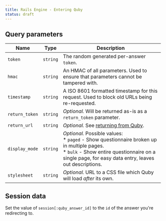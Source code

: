 ```yaml
---
title: Rails Engine - Entering Quby
status: draft
---
```


## Query parameters

Name                  | Type      | Description
----------------------|-----------|--------------
`token`               | `string`  | The random generated per-answer `token`.
`hmac`                | `string`  | An HMAC of all parameters. Used to ensure that parameters cannot be tampered with.
`timestamp`           | `string`  | A ISO 8601 formatted timestamp for this request. Used to block old URLs being re-requested.
`return_token`        | `string`  | *Optional.* Will be returned as-is as a `return_token` parameter.
`return_url`          | `string`  | *Optional.* See [returning from Quby](/developer/quby_v1/engine/returning_from/).
`display_mode`        | `string`  | *Optional.* Possible values:<br> * `paged` - Show questionnaire broken up in multiple pages.<br> * `bulk` - Show entire questionnaire on a single page, for easy data entry, leaves out descriptions.
`stylesheet`          | `string`  | *Optional.* URL to a CSS file which Quby will load *after* its own.

## Session data

Set the value of `session[:quby_answer_id]` to the `id` of the answer you're redirecting to.


